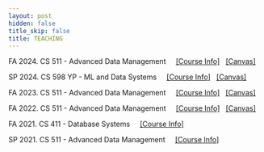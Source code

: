 ```yaml
---
layout: post
hidden: false
title_skip: false
title: TEACHING
---
```


FA 2024. CS 511 - Advanced Data Management
&nbsp; &nbsp;
[[Course Info]](/teaching/fall2024/cs511/) &nbsp;
[[Canvas]](https://canvas.illinois.edu/courses/49946) &nbsp;

SP 2024. CS 598 YP - ML and Data Systems
&nbsp; &nbsp;
[[Course Info]](https://yongjoopark.com/teaching/sp2024/cs598) &nbsp;
[[Canvas]](https://canvas.illinois.edu/courses/43789) &nbsp;

FA 2023. CS 511 - Advanced Data Management
&nbsp; &nbsp;
[[Course Info]](https://yongjoopark.com/teaching/fall2023/cs511) &nbsp;
[[Canvas]](https://canvas.illinois.edu/courses/38231) &nbsp;

FA 2022. CS 511 - Advanced Data Management
&nbsp; &nbsp;
[[Course Info]](teaching/fall2022/cs511) &nbsp;
[[Canvas]](https://canvas.illinois.edu/courses/30559)


FA 2021. CS 411 - Database Systems
&nbsp; &nbsp;
[[Course Info]](teaching/fall2021/cs411)


SP 2021. CS 511 - Advanced Data Management 
&nbsp; &nbsp;
[[Course Info]](/teaching/sp2021/cs511)

